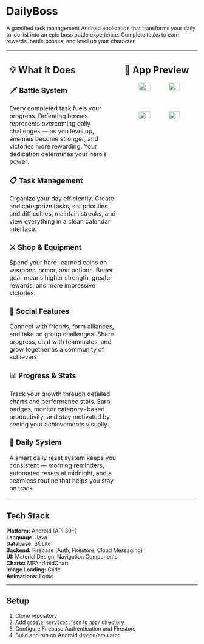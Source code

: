 # DailyBoss

A gamified task management Android application that transforms your daily to-do list into an epic boss battle experience. Complete tasks to earn rewards, battle bosses, and level up your character.

<table>
  <tr>
    <td width="60%" valign="top">

## 💡 What It Does

### 🗡️ Battle System
Every completed task fuels your progress. Defeating bosses represents overcoming daily challenges — as you level up, enemies become stronger, and victories more rewarding. Your dedication determines your hero’s power.

### 📋 Task Management
Organize your day efficiently. Create and categorize tasks, set priorities and difficulties, maintain streaks, and view everything in a clean calendar interface.

### ⚔️ Shop & Equipment
Spend your hard-earned coins on weapons, armor, and potions. Better gear means higher strength, greater rewards, and more impressive victories.

### 👥 Social Features
Connect with friends, form alliances, and take on group challenges. Share progress, chat with teammates, and grow together as a community of achievers.

### 📊 Progress & Stats
Track your growth through detailed charts and performance stats. Earn badges, monitor category-based productivity, and stay motivated by seeing your achievements visually.

### 🔔 Daily System
A smart daily reset system keeps you consistent — morning reminders, automated resets at midnight, and a seamless routine that helps you stay on track.

</td>
<td width="40%" align="left" valign="top">

## 📱 App Preview

<p align="center"> <img src="https://github.com/user-attachments/assets/b290f2c6-2560-445e-9ee2-ab7f243ca51f" width="40%" /> <img src="https://github.com/user-attachments/assets/d788181a-8cf2-4802-a569-d7d503cb55aa" width="40%" /> </p>
</br>
<p align="center"> <img src="https://github.com/user-attachments/assets/255e75ab-9c40-4bec-a61c-2474ab8794f9" width="40%" /> <img src="https://github.com/user-attachments/assets/b275b67a-6c4b-43c0-a4f7-2f0f50947aef" width="40%" /> </p>
</td>
  </tr>
</table>

## Tech Stack

**Platform:** Android (API 30+)  
**Language:** Java  
**Database:** SQLite  
**Backend:** Firebase (Auth, Firestore, Cloud Messaging)  
**UI:** Material Design, Navigation Components  
**Charts:** MPAndroidChart  
**Image Loading:** Glide  
**Animations:** Lottie  

---

## Setup

1. Clone repository  
2. Add `google-services.json` to `app/` directory  
3. Configure Firebase Authentication and Firestore  
4. Build and run on Android device/emulator  
